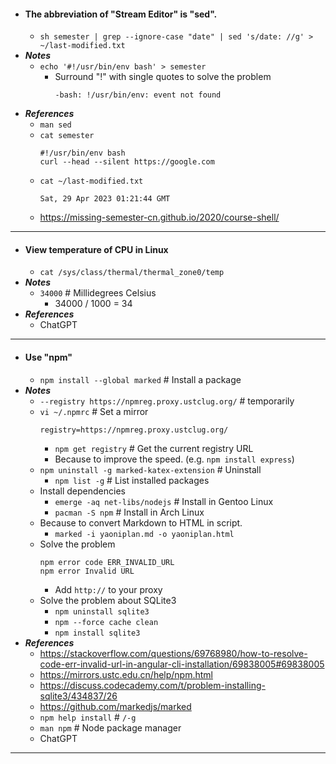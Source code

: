 - #### The abbreviation of "Stream Editor" is "sed".
    - `sh semester | grep --ignore-case "date" | sed 's/date: //g' > ~/last-modified.txt`
- ***Notes***
    - `echo '#!/usr/bin/env bash' > semester`
        - Surround "!" with single quotes to solve the problem
          ```
          -bash: !/usr/bin/env: event not found
          ```
- ***References***
    - `man sed`
    - `cat semester`
      ```
      #!/usr/bin/env bash
      curl --head --silent https://google.com
      ```
    - `cat ~/last-modified.txt`
      ```
      Sat, 29 Apr 2023 01:21:44 GMT
      ```
    - https://missing-semester-cn.github.io/2020/course-shell/
- ---
- #### View temperature of CPU in Linux
    - `cat /sys/class/thermal/thermal_zone0/temp`
- ***Notes***
    - `34000` # Millidegrees Celsius
        - 34000 / 1000 = 34
- ***References***
    - ChatGPT
- ---
- #### Use "npm"
    - `npm install --global marked` # Install a package
- ***Notes***
    - `--registry https://npmreg.proxy.ustclug.org/` # temporarily
    - `vi ~/.npmrc` # Set a mirror
      ```
      registry=https://npmreg.proxy.ustclug.org/
      ```
        - `npm get registry` # Get the current registry URL
        - Because to improve the speed. (e.g. `npm install express`)
    - `npm uninstall -g marked-katex-extension` # Uninstall
        - `npm list -g` # List installed packages
    - Install dependencies
        - `emerge -aq net-libs/nodejs` # Install in Gentoo Linux
        - `pacman -S npm` # Install in Arch Linux
    - Because to convert Markdown to HTML in script.
        - `marked -i yaoniplan.md -o yaoniplan.html`
    - Solve the problem
      ```
      npm error code ERR_INVALID_URL
      npm error Invalid URL
      ```
        - Add `http://` to your proxy
    - Solve the problem about SQLite3
        - `npm uninstall sqlite3`
        - `npm --force cache clean`
        - `npm install sqlite3`
- ***References***
    - https://stackoverflow.com/questions/69768980/how-to-resolve-code-err-invalid-url-in-angular-cli-installation/69838005#69838005
    - https://mirrors.ustc.edu.cn/help/npm.html
    - https://discuss.codecademy.com/t/problem-installing-sqlite3/434837/26
    - https://github.com/markedjs/marked
    - `npm help install` # `/-g`
    - `man npm` # Node package manager
    - ChatGPT
- ---
